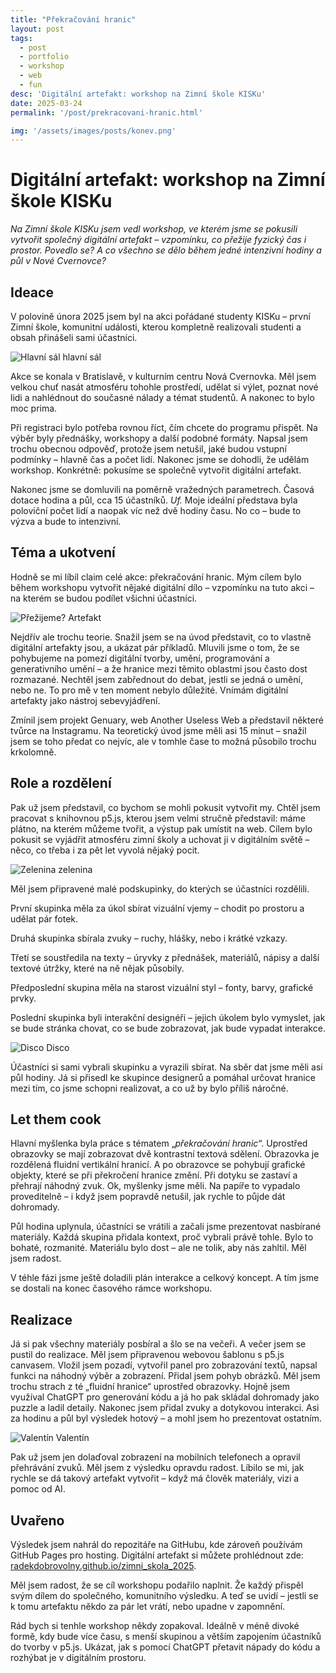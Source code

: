 ```yaml
---
title: "Překračování hranic"
layout: post
tags: 
  - post
  - portfolio
  - workshop
  - web
  - fun
desc: 'Digitální artefakt: workshop na Zimní škole KISKu'
date: 2025-03-24
permalink: '/post/prekracovani-hranic.html'

img: '/assets/images/posts/konev.png'
---
```


# Digitální artefakt: workshop na Zimní škole KISKu

*Na Zimní škole KISKu jsem vedl workshop, ve kterém jsme se pokusili vytvořit společný digitální artefakt – vzpomínku, co přežije fyzický čas i prostor. Povedlo se? A co všechno se dělo během jedné intenzivní hodiny a půl v Nové Cvernovce?*

## Ideace

V polovině února 2025 jsem byl na akci pořádané studenty KISKu – první Zimní škole, komunitní události, kterou kompletně realizovali studenti a obsah přinášeli sami účastníci. 

<div class="polaroid left">
    <img src="/assets/images/posts/zs-prostor.jpg" alt="Hlavní sál">
    <span>hlavní sál</span>
</div>

Akce se konala v Bratislavě, v kulturním centru Nová Cvernovka. Měl jsem velkou chuť nasát atmosféru tohohle prostředí, udělat si výlet, poznat nové lidi a nahlédnout do současné nálady a témat studentů. A nakonec to bylo moc prima.

Při registraci bylo potřeba rovnou říct, čím chcete do programu přispět. Na výběr byly přednášky, workshopy a další podobné formáty. Napsal jsem trochu obecnou odpověď, protože jsem netušil, jaké budou vstupní podmínky – hlavně čas a počet lidí. Nakonec jsme se dohodli, že udělám workshop. Konkrétně: pokusíme se společně vytvořit digitální artefakt.

Nakonec jsme se domluvili na poměrně vražedných parametrech. Časová dotace hodina a půl, cca 15 účastníků. *Uf.* Moje ideální představa byla poloviční počet lidí a naopak víc než dvě hodiny času. No co – bude to výzva a bude to intenzivní.

## Téma a ukotvení

Hodně se mi líbil claim celé akce: překračování hranic. Mým cílem bylo během workshopu vytvořit nějaké digitální dílo – vzpomínku na tuto akci – na kterém se budou podílet všichni účastníci.

<div class="polaroid right">
    <img src="/assets/images/posts/zs-prezijeme.jpg" alt="Přežijeme?">
    <span>Artefakt</span>
</div>

Nejdřív ale trochu teorie. Snažil jsem se na úvod představit, co to vlastně digitální artefakty jsou, a ukázat pár příkladů. Mluvili jsme o tom, že se pohybujeme na pomezí digitální tvorby, umění, programování a generativního umění – a že hranice mezi těmito oblastmi jsou často dost rozmazané. Nechtěl jsem zabřednout do debat, jestli se jedná o umění, nebo ne. To pro mě v ten moment nebylo důležité. Vnímám digitální artefakty jako nástroj sebevyjádření.

Zmínil jsem projekt Genuary, web Another Useless Web a představil některé tvůrce na Instagramu. Na teoretický úvod jsme měli asi 15 minut – snažil jsem se toho předat co nejvíc, ale v tomhle čase to možná působilo trochu krkolomně.

## Role a rozdělení

Pak už jsem představil, co bychom se mohli pokusit vytvořit my. Chtěl jsem pracovat s knihovnou p5.js, kterou jsem velmi stručně představil: máme plátno, na kterém můžeme tvořit, a výstup pak umístit na web. Cílem bylo pokusit se vyjádřit atmosféru zimní školy a uchovat ji v digitálním světě – něco, co třeba i za pět let vyvolá nějaký pocit.

<div class="polaroid left">
    <img src="/assets/images/posts/zs-rajcata.jpg" alt="Zelenina">
    <span>zelenina</span>
</div>

Měl jsem připravené malé podskupinky, do kterých se účastníci rozdělili.

První skupinka měla za úkol sbírat vizuální vjemy – chodit po prostoru a udělat pár fotek.

Druhá skupinka sbírala zvuky – ruchy, hlášky, nebo i krátké vzkazy.

Třetí se soustředila na texty – úryvky z přednášek, materiálů, nápisy a další textové útržky, které na ně nějak působily.

Předposlední skupina měla na starost vizuální styl – fonty, barvy, grafické prvky.

Poslední skupinka byli interakční designéři – jejich úkolem bylo vymyslet, jak se bude stránka chovat, co se bude zobrazovat, jak bude vypadat interakce.

<div class="polaroid right">
    <img src="/assets/images/posts/zs-koule.jpg" alt="Disco">
    <span>Disco</span>
</div>

Účastníci si sami vybrali skupinku a vyrazili sbírat. Na sběr dat jsme měli asi půl hodiny. Já si přisedl ke skupince designerů a pomáhal určovat hranice mezi tím, co jsme schopni realizovat, a co už by bylo příliš náročné.

## Let them cook

Hlavní myšlenka byla práce s tématem „*překračování hranic*“. Uprostřed obrazovky se mají zobrazovat dvě kontrastní textová sdělení. Obrazovka je rozdělená fluidní vertikální hranicí. A po obrazovce se pohybují grafické objekty, které se při překročení hranice změní. Při dotyku se zastaví a přehrají náhodný zvuk. Ok, myšlenky jsme měli. Na papíře to vypadalo proveditelně – i když jsem popravdě netušil, jak rychle to půjde dát dohromady.

Půl hodina uplynula, účastníci se vrátili a začali jsme prezentovat nasbírané materiály. Každá skupina přidala kontext, proč vybrali právě tohle. Bylo to bohaté, rozmanité. Materiálu bylo dost – ale ne tolik, aby nás zahltil. Měl jsem radost.

V téhle fázi jsme ještě doladili plán interakce a celkový koncept. A tím jsme se dostali na konec časového rámce workshopu.

## Realizace

Já si pak všechny materiály posbíral a šlo se na večeři. A večer jsem se pustil do realizace. Měl jsem připravenou webovou šablonu s p5.js canvasem. Vložil jsem pozadí, vytvořil panel pro zobrazování textů, napsal funkci na náhodný výběr a zobrazení. Přidal jsem pohyb obrázků. Měl jsem trochu strach z té „fluidní hranice“ uprostřed obrazovky. Hojně jsem využíval ChatGPT pro generování kódu a já ho pak skládal dohromady jako puzzle a ladil detaily. Nakonec jsem přidal zvuky a dotykovou interakci. Asi za hodinu a půl byl výsledek hotový – a mohl jsem ho prezentovat ostatním.

<div class="polaroid left">
    <img src="/assets/images/posts/zs-valentin.jpg" alt="Valentín">
    <span>Valentín</span>
</div>

Pak už jsem jen dolaďoval zobrazení na mobilních telefonech a opravil přehrávání zvuků. Měl jsem z výsledku opravdu radost. Líbilo se mi, jak rychle se dá takový artefakt vytvořit – když má člověk materiály, vizi a pomoc od AI.

## Uvařeno

Výsledek jsem nahrál do repozitáře na GitHubu, kde zároveň používám GitHub Pages pro hosting. Digitální artefakt si můžete prohlédnout zde: [radekdobrovolny.github.io/zimni_skola_2025](https://radekdobrovolny.github.io/zimni_skola_2025/).

Měl jsem radost, že se cíl workshopu podařilo naplnit. Že každý přispěl svým dílem do společného, komunitního výsledku. A teď se uvidí – jestli se k tomu artefaktu někdo za pár let vrátí, nebo upadne v zapomnění.

Rád bych si tenhle workshop někdy zopakoval. Ideálně v méně divoké formě, kdy bude více času, s menší skupinou a větším zapojením účastníků do tvorby v p5.js. Ukázat, jak s pomocí ChatGPT přetavit nápady do kódu a rozhýbat je v digitálním prostoru.
